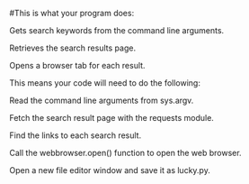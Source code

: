 #This is what your program does:

Gets search keywords from the command line arguments.

Retrieves the search results page.

Opens a browser tab for each result.

This means your code will need to do the following:

Read the command line arguments from sys.argv.

Fetch the search result page with the requests module.

Find the links to each search result.

Call the webbrowser.open() function to open the web browser.

Open a new file editor window and save it as lucky.py.